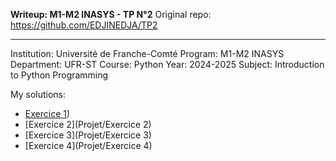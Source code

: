 **Writeup: M1-M2 INASYS - TP N°2**
Original repo: https://github.com/EDJINEDJA/TP2
____
Institution: Université de Franche-Comté Program: M1-M2 INASYS Department: UFR-ST Course: Python Year: 2024-2025 
Subject: Introduction to Python Programming

My solutions:
- [Exercice 1](https://github.com/TimoteRichard/Projet_Timote_RICHARD/tree/main/Projet/Exercice%201))
- [Exercice 2](Projet/Exercice 2)
- [Exercice 3](Projet/Exercice 3)
- [Exercice 4](Projet/Exercice 4)
